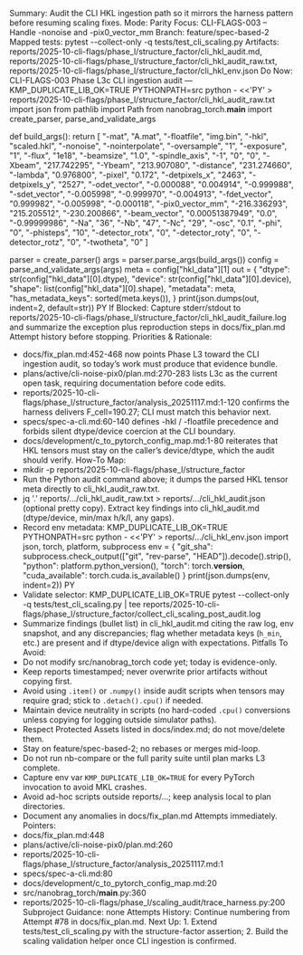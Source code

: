 Summary: Audit the CLI HKL ingestion path so it mirrors the harness pattern before resuming scaling fixes.
Mode: Parity
Focus: CLI-FLAGS-003 – Handle -nonoise and -pix0_vector_mm
Branch: feature/spec-based-2
Mapped tests: pytest --collect-only -q tests/test_cli_scaling.py
Artifacts: reports/2025-10-cli-flags/phase_l/structure_factor/cli_hkl_audit.md, reports/2025-10-cli-flags/phase_l/structure_factor/cli_hkl_audit_raw.txt, reports/2025-10-cli-flags/phase_l/structure_factor/cli_hkl_env.json
Do Now: CLI-FLAGS-003 Phase L3c CLI ingestion audit — KMP_DUPLICATE_LIB_OK=TRUE PYTHONPATH=src python - <<'PY' > reports/2025-10-cli-flags/phase_l/structure_factor/cli_hkl_audit_raw.txt
import json
from pathlib import Path
from nanobrag_torch.__main__ import create_parser, parse_and_validate_args

def build_args():
    return [
        "-mat", "A.mat",
        "-floatfile", "img.bin",
        "-hkl", "scaled.hkl",
        "-nonoise",
        "-nointerpolate",
        "-oversample", "1",
        "-exposure", "1",
        "-flux", "1e18",
        "-beamsize", "1.0",
        "-spindle_axis", "-1", "0", "0",
        "-Xbeam", "217.742295",
        "-Ybeam", "213.907080",
        "-distance", "231.274660",
        "-lambda", "0.976800",
        "-pixel", "0.172",
        "-detpixels_x", "2463",
        "-detpixels_y", "2527",
        "-odet_vector", "-0.000088", "0.004914", "-0.999988",
        "-sdet_vector", "-0.005998", "-0.999970", "-0.004913",
        "-fdet_vector", "0.999982", "-0.005998", "-0.000118",
        "-pix0_vector_mm", "-216.336293", "215.205512", "-230.200866",
        "-beam_vector", "0.00051387949", "0.0", "-0.99999986",
        "-Na", "36",
        "-Nb", "47",
        "-Nc", "29",
        "-osc", "0.1",
        "-phi", "0",
        "-phisteps", "10",
        "-detector_rotx", "0",
        "-detector_roty", "0",
        "-detector_rotz", "0",
        "-twotheta", "0"
    ]

parser = create_parser()
args = parser.parse_args(build_args())
config = parse_and_validate_args(args)
meta = config["hkl_data"][1]
out = {
    "dtype": str(config["hkl_data"][0].dtype),
    "device": str(config["hkl_data"][0].device),
    "shape": list(config["hkl_data"][0].shape),
    "metadata": meta,
    "has_metadata_keys": sorted(meta.keys()),
}
print(json.dumps(out, indent=2, default=str))
PY
If Blocked: Capture stderr/stdout to reports/2025-10-cli-flags/phase_l/structure_factor/cli_hkl_audit_failure.log and summarize the exception plus reproduction steps in docs/fix_plan.md Attempt history before stopping.
Priorities & Rationale:
- docs/fix_plan.md:452-468 now points Phase L3 toward the CLI ingestion audit, so today’s work must produce that evidence bundle.
- plans/active/cli-noise-pix0/plan.md:270-283 lists L3c as the current open task, requiring documentation before code edits.
- reports/2025-10-cli-flags/phase_l/structure_factor/analysis_20251117.md:1-120 confirms the harness delivers F_cell=190.27; CLI must match this behavior next.
- specs/spec-a-cli.md:60-140 defines -hkl / -floatfile precedence and forbids silent dtype/device coercion at the CLI boundary.
- docs/development/c_to_pytorch_config_map.md:1-80 reiterates that HKL tensors must stay on the caller’s device/dtype, which the audit should verify.
How-To Map:
- mkdir -p reports/2025-10-cli-flags/phase_l/structure_factor
- Run the Python audit command above; it dumps the parsed HKL tensor meta directly to cli_hkl_audit_raw.txt.
- jq '.' reports/.../cli_hkl_audit_raw.txt > reports/.../cli_hkl_audit.json (optional pretty copy). Extract key findings into cli_hkl_audit.md (dtype/device, min/max h/k/l, any gaps).
- Record env metadata: KMP_DUPLICATE_LIB_OK=TRUE PYTHONPATH=src python - <<'PY' > reports/.../cli_hkl_env.json
import json, torch, platform, subprocess
env = {
    "git_sha": subprocess.check_output(["git", "rev-parse", "HEAD"]).decode().strip(),
    "python": platform.python_version(),
    "torch": torch.__version__,
    "cuda_available": torch.cuda.is_available()
}
print(json.dumps(env, indent=2))
PY
- Validate selector: KMP_DUPLICATE_LIB_OK=TRUE pytest --collect-only -q tests/test_cli_scaling.py | tee reports/2025-10-cli-flags/phase_l/structure_factor/collect_cli_scaling_post_audit.log
- Summarize findings (bullet list) in cli_hkl_audit.md citing the raw log, env snapshot, and any discrepancies; flag whether metadata keys (`h_min`, etc.) are present and if dtype/device align with expectations.
Pitfalls To Avoid:
- Do not modify src/nanobrag_torch code yet; today is evidence-only.
- Keep reports timestamped; never overwrite prior artifacts without copying first.
- Avoid using `.item()` or `.numpy()` inside audit scripts when tensors may require grad; stick to `.detach().cpu()` if needed.
- Maintain device neutrality in scripts (no hard-coded `.cpu()` conversions unless copying for logging outside simulator paths).
- Respect Protected Assets listed in docs/index.md; do not move/delete them.
- Stay on feature/spec-based-2; no rebases or merges mid-loop.
- Do not run nb-compare or the full parity suite until plan marks L3 complete.
- Capture env var `KMP_DUPLICATE_LIB_OK=TRUE` for every PyTorch invocation to avoid MKL crashes.
- Avoid ad-hoc scripts outside reports/…; keep analysis local to plan directories.
- Document any anomalies in docs/fix_plan.md Attempts immediately.
Pointers:
- docs/fix_plan.md:448
- plans/active/cli-noise-pix0/plan.md:260
- reports/2025-10-cli-flags/phase_l/structure_factor/analysis_20251117.md:1
- specs/spec-a-cli.md:80
- docs/development/c_to_pytorch_config_map.md:20
- src/nanobrag_torch/__main__.py:360
- reports/2025-10-cli-flags/phase_l/scaling_audit/trace_harness.py:200
Subproject Guidance: none
Attempts History: Continue numbering from Attempt #78 in docs/fix_plan.md.
Next Up: 1. Extend tests/test_cli_scaling.py with the structure-factor assertion; 2. Build the scaling validation helper once CLI ingestion is confirmed.
